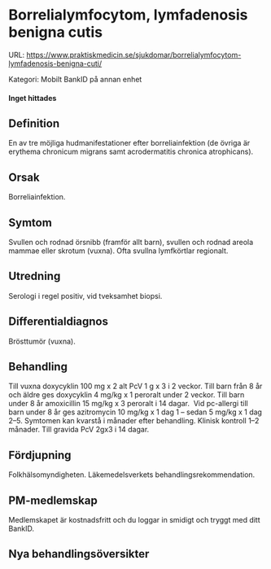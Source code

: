 # Borrelialymfocytom, lymfadenosis benigna cutis

URL: https://www.praktiskmedicin.se/sjukdomar/borrelialymfocytom-lymfadenosis-benigna-cuti/



Kategori: Mobilt BankID på annan enhet

#### Inget hittades

## Definition

En av tre möjliga hudmanifestationer efter borreliainfektion (de övriga är erythema chronicum migrans samt acrodermatitis chronica atrophicans).

## Orsak

Borreliainfektion.

## Symtom

Svullen och rodnad örsnibb (framför allt barn), svullen och rodnad areola mammae eller skrotum (vuxna). Ofta svullna lymfkörtlar regionalt.

## Utredning

Serologi i regel positiv, vid tveksamhet biopsi.

## Differentialdiagnos

Brösttumör (vuxna).

## Behandling

Till vuxna doxycyklin 100 mg x 2 alt PcV 1 g x 3 i 2 veckor. Till barn från 8 år och äldre ges doxycyklin 4 mg/kg x 1 peroralt under 2 veckor. Till barn under 8 år amoxicillin 15 mg/kg x 3 peroralt i 14 dagar.  Vid pc-allergi till barn under 8 år ges azitromycin 10 mg/kg x 1 dag 1 – sedan 5 mg/kg x 1 dag 2–5. Symtomen kan kvarstå i månader efter behandling. Klinisk kontroll 1–2 månader. Till gravida PcV 2gx3 i 14 dagar.

## Fördjupning

Folkhälsomyndigheten.
Läkemedelsverkets behandlingsrekommendation.

## PM-medlemskap

Medlemskapet är kostnadsfritt och du loggar in smidigt och tryggt med ditt BankID.

## Nya behandlingsöversikter

